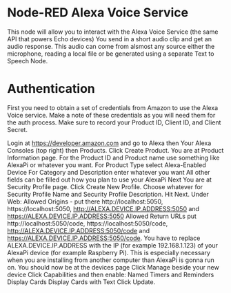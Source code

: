 # Node-RED Alexa Voice Service

This node will allow you to interact with the Alexa Voice Service (the same API that powers Echo devices) You send in a short audio clip and get an audio response. This audio can come from alsmost any source either the microphone, reading a local file or be generated using a separate Text to Speech Node.






# Authentication
First you need to obtain a set of credentials from Amazon to use the Alexa Voice service. Make a note of these credentials as you will need them  for the auth process. Make sure to record your Product ID,  Client ID, and Client Secret.

Login at https://developer.amazon.com and go to Alexa then Your Alexa Consoles (top right) then Products.
Click Create Product.
You are at Product Information page.
For the Product ID and Product name use something like AlexaPi or whatever you want.
For Product Type select Alexa-Enabled Device
For Category and Description enter whatever you want
All other fields can be filled out how you plan to use your AlexaPi
Next
You are at Security Profile page.
Click Create New Profile.
Choose whatever for Security Profile Name and Security Profile Description. Hit Next.
Under Web:
Allowed Origins - put there http://localhost:5050, https://localhost:5050, http://ALEXA.DEVICE.IP.ADDRESS:5050 and https://ALEXA.DEVICE.IP.ADDRESS:5050
Allowed Return URLs put http://localhost:5050/code, https://localhost:5050/code, http://ALEXA.DEVICE.IP.ADDRESS:5050/code and https://ALEXA.DEVICE.IP.ADDRESS:5050/code.
        You have to replace ALEXA.DEVICE.IP.ADDRESS with the IP (for example 192.168.1.123) of your AlexaPi device (for example Raspberry Pi). This is especially necessary when you are installing from another computer than AlexaPi is gonna run on.
You should now be at the devices page
Click Manage beside your new device
Click Capabilities and then enable:
Named Timers and Reminders
Display Cards
Display Cards with Text
Click Update.